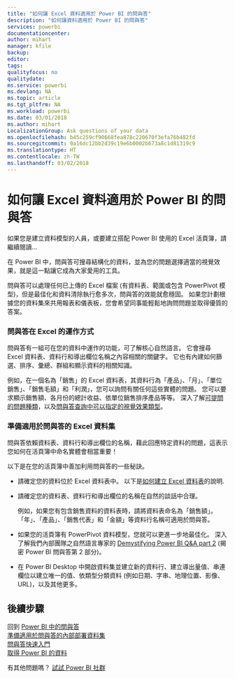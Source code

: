 ```yaml
---
title: "如何讓 Excel 資料適用於 Power BI 的問與答"
description: "如何讓資料適用於 Power BI 的問與答"
services: powerbi
documentationcenter: 
author: mihart
manager: kfile
backup: 
editor: 
tags: 
qualityfocus: no
qualitydate: 
ms.service: powerbi
ms.devlang: NA
ms.topic: article
ms.tgt_pltfrm: NA
ms.workload: powerbi
ms.date: 03/01/2018
ms.author: mihart
LocalizationGroup: Ask questions of your data
ms.openlocfilehash: b45c259cf90668fea878c220670f3efa76b482fd
ms.sourcegitcommit: 0a16dc12bb2d39c19e6b0002b673a8c1d81319c9
ms.translationtype: HT
ms.contentlocale: zh-TW
ms.lasthandoff: 03/02/2018
---
```

# <a name="how-to-make-your-excel-data-work-well-with-qa-in-power-bi"></a>如何讓 Excel 資料適用於 Power BI 的問與答
如果您是建立資料模型的人員，或要建立搭配 Power BI 使用的 Excel 活頁簿，請繼續閱讀...

在 Power BI 中，問與答可搜尋結構化的資料，並為您的問題選擇適當的視覺效果，就是這一點讓它成為大家愛用的工具。   

問與答可以處理任何已上傳的 Excel 檔案 (有資料表、範圍或包含 PowerPivot 模型)，但是最佳化和資料清除執行愈多次，問與答的效能就愈穩固。  如果您計劃根據您的資料集來共用報表和儀表板，您會希望同事能輕鬆地詢問問題並取得優質的答案。

### <a name="how-qa-works-with-excel"></a>問與答在 Excel 的運作方式
問與答有一組可在您的資料中運作的功能，可了解核心自然語言。 它會搜尋 Excel 資料表、資料行和導出欄位名稱之內容相關的關鍵字。 它也有內建如何篩選、排序、彙總、群組和顯示資料的相關知識。 

例如，在一個名為「銷售」的 Excel 資料表，其資料行為「產品」、「月」、「單位銷售」、「銷售毛額」和「利潤」，您可以詢問有關任何這些實體的問題。  您可以要求顯示銷售額、各月份的總計收益、依單位銷售排序產品等等。 深入了解[可提問的問題種類](power-bi-q-and-a.md)，以及[問與答查詢中可以指定的視覺效果類型](power-bi-visualization-types-for-reports-and-q-and-a.md)。

### <a name="prepare-an-excel-dataset-for-qa"></a>準備適用於問與答的 Excel 資料集
問與答依賴資料表、資料行和導出欄位的名稱，藉此回應特定資料的問題，這表示您如何在活頁簿中命名實體會相當重要！

以下是在您的活頁簿中善加利用問與答的一些秘訣。

* 請確定您的資料位於 Excel 資料表中。 以下是[如何建立 Excel 資料表](https://support.office.com/article/Create-an-Excel-table-in-a-worksheet-e81aa349-b006-4f8a-9806-5af9df0ac664?ui=en-US&rs=en-US&ad=US)的說明.
* 請確定您的資料表、資料行和導出欄位的名稱在自然的談話中合理。
  
  例如，如果您有包含銷售資料的資料表時，請將資料表命名為「銷售額」。 「年」、「產品」、「銷售代表」和「金額」等資料行名稱可適用於問與答。

* 如果您的活頁簿有 PowerPivot 資料模型，您就可以更進一步地最佳化。 深入了解我們內部團隊之自然語言專家的 [Demystifying Power BI Q&A part 2](http://blogs.msdn.com/b/powerbi/archive/2014/02/27/demystifying-power-bi-q-amp-a-part-2.aspx) (揭密 Power BI 問與答第 2 部分)。

* 在 Power BI Desktop 中開啟資料集並建立新的資料行、建立導出量值、串連欄位以建立唯一的值、依類型分類資料 (例如日期、字串、地理位置、影像、URL)，以及其他更多。

## <a name="next-steps"></a>後續步驟
回到 [Power BI 中的問與答](power-bi-q-and-a.md)  
[準備適用於問與答的內部部署資料集](service-q-and-a-direct-query.md)   
[問與答快速入門](power-bi-visualization-introduction-to-q-and-a.md)  
[取得 Power BI 的資料](service-get-data.md)  

有其他問題嗎？ [試試 Power BI 社群](http://community.powerbi.com/)

